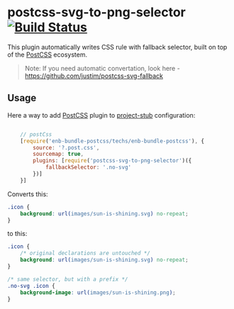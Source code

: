 # postcss-svg-to-png-selector [![Build Status](https://secure.travis-ci.org/justim/postcss-svg-fallback.png)](https://travis-ci.org/justim/postcss-svg-fallback)

This plugin  automatically writes CSS rule with fallback selector, built on top of the [PostCSS] ecosystem.
> Note: If you need automatic convertation, look here - https://github.com/justim/postcss-svg-fallback

## Usage


Here a way to add [PostCSS] plugin to [project-stub](https://github.com/bem/project-stub) configuration:

```js

	// postCss
	[require('enb-bundle-postcss/techs/enb-bundle-postcss'), {
		source: '?.post.css',
		sourcemap: true,
		plugins: [require('postcss-svg-to-png-selector')({
			fallbackSelector: '.no-svg'
		})]
	}]


```


Converts this:

```css
.icon {
	background: url(images/sun-is-shining.svg) no-repeat;
}
```

to this:

```css
.icon {
	/* original declarations are untouched */
	background: url(images/sun-is-shining.svg) no-repeat;
}

/* same selector, but with a prefix */
.no-svg .icon {
	background-image: url(images/sun-is-shining.png);
}
```
[PostCSS]: https://github.com/postcss/postcss

